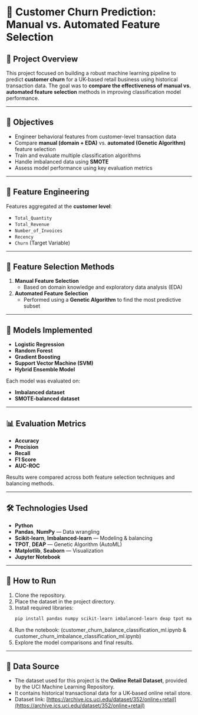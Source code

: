 # 🔄 Customer Churn Prediction: Manual vs. Automated Feature Selection

## 📖 Project Overview

This project focused on building a robust machine learning pipeline to predict **customer churn** for a UK-based retail business using historical transaction data. 
The goal was to **compare the effectiveness of manual vs. automated feature selection** methods in improving classification model performance.

---

## 🎯 Objectives

- Engineer behavioral features from customer-level transaction data
- Compare **manual (domain + EDA)** vs. **automated (Genetic Algorithm)** feature selection
- Train and evaluate multiple classification algorithms
- Handle imbalanced data using **SMOTE**
- Assess model performance using key evaluation metrics

---

## 🧠 Feature Engineering

Features aggregated at the **customer level**:

- `Total_Quantity`
- `Total_Revenue`
- `Number_of_Invoices`
- `Recency`
- `Churn` (Target Variable)

---

## 🧪 Feature Selection Methods

1. **Manual Feature Selection**  
   - Based on domain knowledge and exploratory data analysis (EDA)
2. **Automated Feature Selection**  
   - Performed using a **Genetic Algorithm** to find the most predictive subset

---

## 🤖 Models Implemented

- **Logistic Regression**
- **Random Forest**
- **Gradient Boosting**
- **Support Vector Machine (SVM)**
- **Hybrid Ensemble Model**

Each model was evaluated on:
- **Imbalanced dataset**
- **SMOTE-balanced dataset**

---

## 📊 Evaluation Metrics

- **Accuracy**
- **Precision**
- **Recall**
- **F1 Score**
- **AUC-ROC**

Results were compared across both feature selection techniques and balancing methods.

---

## 🛠️ Technologies Used

- **Python**
- **Pandas**, **NumPy** — Data wrangling
- **Scikit-learn**, **Imbalanced-learn** — Modeling & balancing
- **TPOT**, **DEAP** — Genetic Algorithm (AutoML)
- **Matplotlib**, **Seaborn** — Visualization
- **Jupyter Notebook**

---

## 🚀 How to Run

1. Clone the repository.
2. Place the dataset in the project directory.
3. Install required libraries:
   ```bash
   pip install pandas numpy scikit-learn imbalanced-learn deap tpot matplotlib seaborn
4. Run the notebook: (customer_churn_balance_classification_ml.ipynb & customer_churn_imbalance_classification_ml.ipynb)
5. Explore the model comparisons and final results.

---

## 📂 Data Source

- The dataset used for this project is the **Online Retail Dataset**, provided by the UCI Machine Learning Repository.
- It contains historical transactional data for a UK-based online retail store.
- Dataset link: [https://archive.ics.uci.edu/dataset/352/online+retail](https://archive.ics.uci.edu/dataset/352/online+retail)

